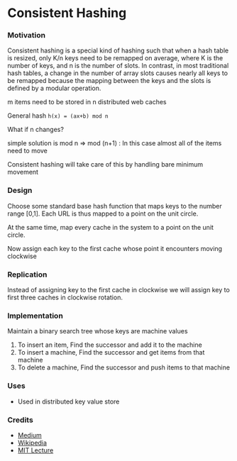# Consistent Hashing

### Motivation

Consistent hashing is a special kind of hashing such that when a hash table is resized, only K/n keys need to be remapped on average, where K is the number of keys, and n is the number of slots. In contrast, in most traditional hash tables, a change in the number of array slots causes nearly all keys to be remapped because the mapping between the keys and the slots is defined by a modular operation.

m items need to be stored in n distributed web caches

General hash `h(x) = (ax+b) mod n`

What if n changes?

simple solution is mod n => mod (n+1) : In this case almost all of the items need to move

Consistent hashing will take care of this by handling bare minimum movement

### Design

Choose some standard base hash function that maps keys to the number range [0,1]. Each URL is thus mapped to a point on the unit circle.

At the same time, map every cache in the system to a point on the unit circle.

Now assign each key to the first cache whose point it encounters moving clockwise

### Replication

Instead of assigning key to the first cache in clockwise we will assign key to first three caches in clockwise rotation.

### Implementation

Maintain a binary search tree whose keys are machine values

1. To insert an item, Find the successor and add it to the machine
2. To insert a machine, Find the successor and get items from that machine
3. To delete a machine, Find the successor and push items to that machine

### Uses

* Used in distributed key value store

### Credits

* [Medium](https://medium.com/@sent0hil/consistent-hashing-a-guide-go-implementation-fe3421ac3e8f)
* [Wikipedia](https://en.wikipedia.org/wiki/Consistent_hashing)
* [MIT Lecture](https://www.youtube.com/watch?v=hM547xRIdzc)
